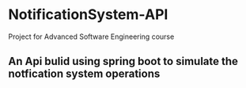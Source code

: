 # NotificationSystem-API
Project for Advanced Software Engineering course


## An Api bulid using spring boot to simulate the notfication system operations
